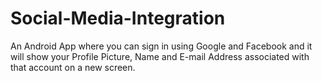 # Social-Media-Integration
An Android App where you can sign in using Google and Facebook and it will show your Profile Picture, Name and E-mail Address associated with that account on a new screen.
